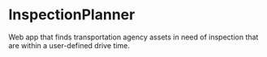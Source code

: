 # InspectionPlanner
Web app that finds transportation agency assets in need of inspection that are within a user-defined drive time.
